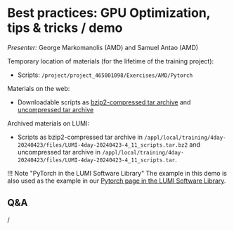 # Best practices: GPU Optimization, tips & tricks / demo 

<!-- Cannot do in full italics as the ã is misplaced which is likely an mkdocs bug. -->
*Presenter:* George Markomanolis (AMD) and Samuel Antao (AMD)

<!--
Course materials will be provided during and after the course.
-->

<!--
<video src="https://462000265.lumidata.eu/4day-20240423/recordings/4_10_Best_Practices_GPU_Optimization.mp4" controls="controls">
</video>
-->

Temporary location of materials (for the lifetime of the training project):

<!--
-   Slides: `/project/project_465001098/Slides/AMD/session-6-ToolsInActionPytorchExample-LUMI.pdf`
-->

-   Scripts: `/project/project_465001098/Exercises/AMD/Pytorch`

Materials on the web:

<!--
-   [Slides on the web](https://462000265.lumidata.eu/4day-20240423/files/LUMI-4day-20240423-4_11_Best_Practices_GPU_Optimization.pdf)
-->

-   Downloadable scripts as
    [bzip2-compressed tar archive](https://462000265.lumidata.eu/4day-20240423/files/LUMI-4day-20240423-4_11_scripts.tar.bz2) and 
    [uncompressed tar archive](https://462000265.lumidata.eu/4day-20240423/files/LUMI-4day-20240423-4_11_scripts.tar)

Archived materials on LUMI:

<!--
-   Slides: `/appl/local/training/4day-20240423/files/LUMI-4day-20240423-4_11_Best_Practices_GPU_Optimization.pdf`
-->

-   Scripts as
    bzip2-compressed tar archive in `/appl/local/training/4day-20240423/files/LUMI-4day-20240423-4_11_scripts.tar.bz2` and
    uncompressed tar archive in `/appl/local/training/4day-20240423/files/LUMI-4day-20240423-4_11_scripts.tar`.

<!--
-   Recording: `/appl/local/training/4day-20240423/recordings/4_11_Best_Practices_GPU_Optimization.mp4`
-->

!!! Note "PyTorch in the LUMI Software Library" 
    The example in this demo is also used as the example in our
    [Pytorch page in the LUMI Software Library](https://lumi-supercomputer.github.io/LUMI-EasyBuild-docs/p/PyTorch/).


## Q&A

/
